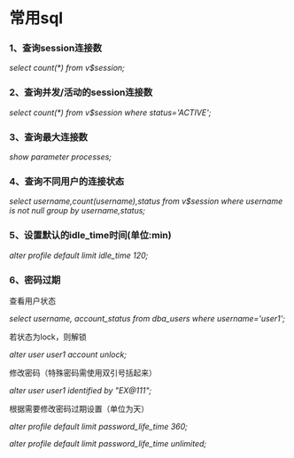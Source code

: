 # 常用sql

### 1、查询session连接数

_select count\(\*\) from v$session;_

### 2、查询并发/活动的session连接数

_select count\(\*\) from v$session where status='ACTIVE';_

### 3、查询最大连接数

_show parameter processes;_

### 4、查询不同用户的连接状态

_select username,count\(username\),status from v$session where username is not null group by username,status;_

### 5、设置默认的idle\_time时间\(单位:min\)

_alter profile default limit idle\_time 120;_

### 6、密码过期

查看用户状态

_select username, account\_status from dba\_users where username='user1';_

若状态为lock，则解锁

_alter user user1 account unlock;_

修改密码（特殊密码需使用双引号括起来）

_alter user user1 identified by "EX@111";_

根据需要修改密码过期设置（单位为天）

_alter profile default limit  password\_life\_time 360;_

_alter profile default limit  password\_life\_time unlimited;_

